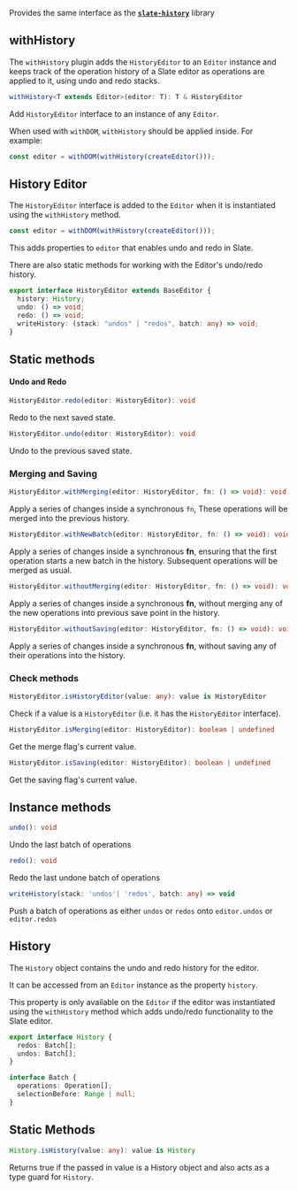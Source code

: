 Provides the same interface as the [**`slate-history`**](https://docs.slatejs.org/libraries/slate-history) library

## withHistory

The `withHistory` plugin adds the `HistoryEditor` to an `Editor` instance and keeps track of the operation history of a Slate editor as operations are applied to it, using undo and redo stacks.

```typescript
withHistory<T extends Editor>(editor: T): T & HistoryEditor
```

Add `HistoryEditor` interface to an instance of any `Editor`.

When used with `withDOM`, `withHistory` should be applied inside. For example:

```typescript
const editor = withDOM(withHistory(createEditor()));
```

## History Editor

The `HistoryEditor` interface is added to the `Editor` when it is instantiated using the `withHistory` method.

```typescript
const editor = withDOM(withHistory(createEditor()));
```

This adds properties to `editor` that enables undo and redo in Slate.

There are also static methods for working with the Editor's undo/redo history.

```typescript
export interface HistoryEditor extends BaseEditor {
  history: History;
  undo: () => void;
  redo: () => void;
  writeHistory: (stack: "undos" | "redos", batch: any) => void;
}
```

## Static methods

#### Undo and Redo

```typescript
HistoryEditor.redo(editor: HistoryEditor): void
```

Redo to the next saved state.

```typescript
HistoryEditor.undo(editor: HistoryEditor): void
```

Undo to the previous saved state.

### Merging and Saving

```typescript
HistoryEditor.withMerging(editor: HistoryEditor, fn: () => void): void
```

Apply a series of changes inside a synchronous `fn`, These operations will
be merged into the previous history.

```typescript
HistoryEditor.withNewBatch(editor: HistoryEditor, fn: () => void): void
```

Apply a series of changes inside a synchronous **fn**, ensuring that the first
operation starts a new batch in the history. Subsequent operations will be
merged as usual.

```typescript
HistoryEditor.withoutMerging(editor: HistoryEditor, fn: () => void): void
```

Apply a series of changes inside a synchronous **fn**, without merging any of
the new operations into previous save point in the history.

```typescript
HistoryEditor.withoutSaving(editor: HistoryEditor, fn: () => void): void
```

Apply a series of changes inside a synchronous **fn**, without saving any of
their operations into the history.

### Check methods

```typescript
HistoryEditor.isHistoryEditor(value: any): value is HistoryEditor
```

Check if a value is a `HistoryEditor` (i.e. it has the `HistoryEditor` interface).

```typescript
HistoryEditor.isMerging(editor: HistoryEditor): boolean | undefined
```

Get the merge flag's current value.

```typescript
HistoryEditor.isSaving(editor: HistoryEditor): boolean | undefined
```

Get the saving flag's current value.

## Instance methods

```typescript
undo(): void
```

Undo the last batch of operations

```typescript
redo(): void
```

Redo the last undone batch of operations

```typescript
writeHistory(stack: 'undos'| 'redos', batch: any) => void
```

Push a batch of operations as either `undos` or `redos` onto `editor.undos` or `editor.redos`

## History

The `History` object contains the undo and redo history for the editor.

It can be accessed from an `Editor` instance as the property `history`.

This property is only available on the `Editor` if the editor was instantiated using the `withHistory` method which adds undo/redo functionality to the Slate editor.

```typescript
export interface History {
  redos: Batch[];
  undos: Batch[];
}

interface Batch {
  operations: Operation[];
  selectionBefore: Range | null;
}
```

## Static Methods

```typescript
History.isHistory(value: any): value is History
```
Returns true if the passed in value is a History object and also acts as a type guard for `History`.
